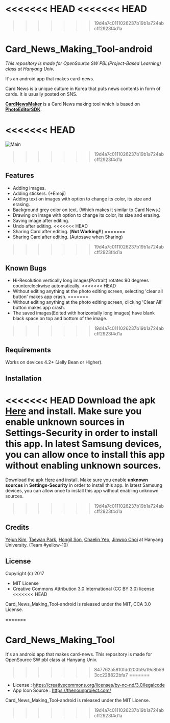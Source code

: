 <<<<<<< HEAD
<<<<<<< HEAD
=======
>>>>>>> 19d4a7c0111026237b19b1a724abcff2923f4d1a
# Card_News_Making_Tool-android
*This repository is made for OpenSource SW PBL(Project-Based Learning) class at Hanyang Univ.*

It's an android app that makes card-news. 

Card News is a unique culture in Korea that puts news contents in form of cards. It is usually posted on SNS.

**[CardNewsMaker](https://github.com/Taewan-P/Card_News_Making_Tool)** is a Card News making tool which is based on **[PhotoEditorSDK](https://github.com/eventtus/photo-editor-android)**.

<<<<<<< HEAD
=======
![Main](https://raw.githubusercontent.com/Taewan-P/Card_News_Making_Tool/master/screenshots/allinone.png)

>>>>>>> 19d4a7c0111026237b19b1a724abcff2923f4d1a


## Features

* Adding images.
* Adding stickers. (+Emoji)
* Adding text on images with option to change its color, its size and erasing.
* Background grey color on text. (Which makes it similar to Card News.)
* Drawing on image with option to change its color, its size and erasing.
* Saving image after editing.
* Undo after editing.
<<<<<<< HEAD
* Sharing Card after editing. (**Not Working!!**)
=======
* Sharing Card after editing. (Autosave when Sharing)
>>>>>>> 19d4a7c0111026237b19b1a724abcff2923f4d1a



## Known Bugs

* Hi-Resolution vertically long images(Portrait) rotates 90 degrees counterclockwise automatically.
<<<<<<< HEAD
* Without editing anything at the photo editing screen, selecting 'clear all button' makes app crash.
=======
* Without editing anything at the photo editing screen, clicking 'Clear All' button makes app crash.
* The saved images(Edited with horizontally long images) have blank black space on top and bottom of the image.
>>>>>>> 19d4a7c0111026237b19b1a724abcff2923f4d1a



## Requirements

Works on devices 4.2+ (Jelly Bean or Higher).



## Installation

<<<<<<< HEAD
Download the apk [Here](https://drive.google.com/uc?id=1iNiyhmU2pMtvOKRdoYNg_k1SnM8J6KvZ&export=download) and install. Make sure you enable **unknown sources** in **Settings-Security** in order to install this app. In latest Samsung devices, you can allow once to install this app without enabling unknown sources. 
=======
Download the apk [Here](https://drive.google.com/uc?id=1nBfh5VJB5BEZ_725iBXb62kcM-4KbYqb&export=download) and install. Make sure you enable **unknown sources** in **Settings-Security** in order to install this app. In latest Samsung devices, you can allow once to install this app without enabling unknown sources. 
>>>>>>> 19d4a7c0111026237b19b1a724abcff2923f4d1a



## Credits

[Yejun Kim](https://github.com/kyj0701), [Taewan Park](https://github.com/Taewan-P), [Hongil Son](https://github.com/sonhl0723), [Chaelin Yeo](https://github.com/ChaeLinYeo), [Jinwoo Choi](https://github.com/ptcjw201) at Hanyang University. (Team #yellow-10)



## License

Copyright (c) 2017

* MIT License
* Creative Commons Attribution 3.0 International (CC BY 3.0) license
<<<<<<< HEAD



Card_News_Making_Tool-android is released under the MIT, CCA 3.0 License.

=======
# Card_News_Making_Tool
It's an android app that makes card-news. This repository is made for OpenSource SW pbl class at Hanyang Univ.
>>>>>>> 847762a5810fdd200b9a19c8b593cc228822bfa7
=======
  * License : https://creativecommons.org/licenses/by-nc-nd/3.0/legalcode
  * App Icon Source : https://thenounproject.com/



Card_News_Making_Tool-android is released under the MIT License.

>>>>>>> 19d4a7c0111026237b19b1a724abcff2923f4d1a
